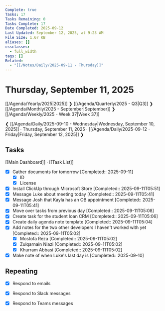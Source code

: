 ```yaml
---
Complete: true
Tasks: 17
Tasks Remaining: 0
Tasks Complete: 17
Date Completed: 2025-09-12
Last Updated: September 12, 2025, at 9:23 AM
File Size: 1.67 KB
aliases: []
cssclasses:
  - full_width
tags: []
Related:
  - "[[/Notes/Daily/2025-09-11 - Thursday]]"
---
```

# Thursday, September 11, 2025

[[/Agenda/Yearly/2025|2025]] ❯ [[/Agenda/Quarterly/2025 - Q3|Q3]] ❯ [[/Agenda/Monthly/2025 - September|September]] ❯ [[/Agenda/Weekly/2025 - Week 37|Week 37]]

❮ [[/Agenda/Daily/2025-09-10 - Wednesday|Wednesday, September 10, 2025]] · Thursday, September 11, 2025 · [[/Agenda/Daily/2025-09-12 - Friday|Friday, September 12, 2025]] ❯

## Tasks

[[Main Dashboard]] · [[Task List]]

- [x] Gather documents for tomorrow [Completed:: 2025-09-11]
    - [x] ID
    - [x] License
- [x] Install ClickUp through Microsoft Store [Completed:: 2025-09-11T05:51]
- [x] Message Luke about meeting today [Completed:: 2025-09-11T05:41]
- [x] Message Josh that Kayla has an OB appointment [Completed:: 2025-09-11T05:41]
- [x] Move over tasks from previous day [Completed:: 2025-09-11T05:08]
- [x] Create task for the student loan CRM [Completed:: 2025-09-11T05:06]
- [x] Create daily agenda note template [Completed:: 2025-09-11T05:04]
- [x] Add notes for the two other developers I haven't worked with yet [Completed:: 2025-09-11T05:02]
    - [x] Mostofa Reza [Completed:: 2025-09-11T05:02]
    - [x] Zulqarnain Niazi [Completed:: 2025-09-11T05:02]
    - [x] Khurram Abbasi [Completed:: 2025-09-11T05:02]
- [x] Make note of when Luke's last day is [Completed:: 2025-09-10]

## Repeating

- [x] Respond to emails
- [x] Respond to Slack messages
- [x] Respond to Teams messages

